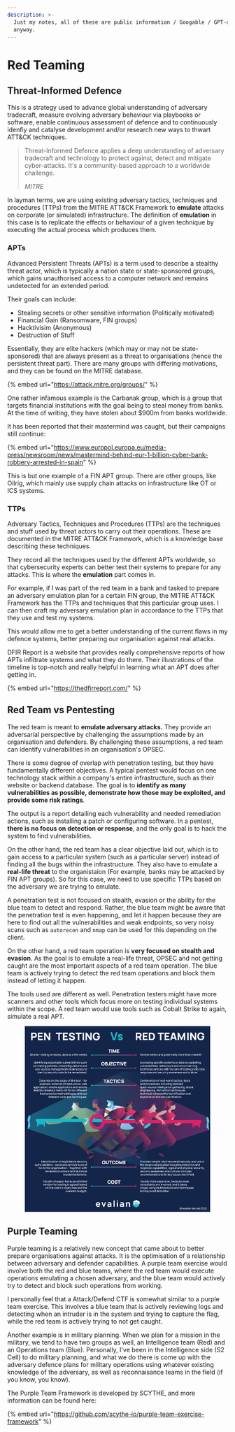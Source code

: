 ```yaml
---
description: >-
  Just my notes, all of these are public information / Googable / GPT-able
  anyway.
---
```


# Red Teaming

## Threat-Informed Defence

This is a strategy used to advance global understanding of adversary tradecraft, measure evolving adversary behaviour via playbooks or software, enable continuous assessment of defence and to continuously idenfiy and catalyse development and/or research new ways to thwart ATT\&CK techniques.

> Threat-Informed Defence applies a deep understanding of adversary tradecraft and technology to protect against, detect and mitigate cyber-attacks. It's a community-based approach to a worldwide challenge.
>
> _MITRE_

In layman terms, we are using existing adversary tactics, techniques and procedures (TTPs) from the MITRE ATT\&CK Framework to **emulate** attacks on corporate (or simulated) infrastructure. The definition of **emulation** in this case is to replicate the effects or behaviour of a given technique by executing the actual process which produces them.&#x20;

### APTs

Advanced Persistent Threats (APTs) is a term used to describe a stealthy threat actor, which is typically a nation state or state-sponsored groups, which gains unauthorised access to a computer network and remains undetected for an extended period.&#x20;

Their goals can include:

* Stealing secrets or other sensitive information (Politically motivated)
* Financial Gain (Ransomware, FIN groups)
* Hacktivisim (Anonymous)
* Destruction of Stuff

Essentially, they are elite hackers (which may or may not be state-sponsored) that are always present as a threat to organisations (hence the persistent threat part). There are many groups with differing motivations, and they can be found on the MITRE database.

{% embed url="https://attack.mitre.org/groups/" %}

One rather infamous example is the Carbanak group, which is a group that targets financial institutions with the goal being to steal money from banks. At the time of writing, they have stolen about $900m from banks worldwide.

It has been reported that their mastermind was caught, but their campaigns still continue:

{% embed url="https://www.europol.europa.eu/media-press/newsroom/news/mastermind-behind-eur-1-billion-cyber-bank-robbery-arrested-in-spain" %}

This is but one example of a FIN APT group. There are other groups, like Oilrig, which mainly use supply chain attacks on infrastructure like OT or ICS systems.&#x20;

### TTPs

Adversary Tactics, Techniques and Procedures (TTPs) are the techniques and stuff used by threat actors to carry out their operations. These are documented in the MITRE ATT\&CK Framework, which is a knowledge base describing these techniques.

They record all the techniques used by the different APTs worldwide, so that cybersecurity experts can better test their systems to prepare for any attacks. This is where the **emulation** part comes in.

For example, if I was part of the red team in a bank and tasked to prepare an adversary emulation plan for a certain FIN group, the MITRE ATT\&CK Framework has the TTPs and techniques that this particular group uses. I can then craft my adversary emulation plan in accordance to the TTPs that they use and test my systems.

This would allow me to get a better understanding of the current flaws in my defence systems, better preparing our organisation against real attacks.&#x20;

DFIR Report is a website that provides really comprehensive reports of how APTs infiltrate systems and what they do there. Their illustrations of the timeline is top-notch and really helpful in learning what an APT does after getting in.

{% embed url="https://thedfirreport.com/" %}

## Red Team vs Pentesting

The red team is meant to **emulate adversary attacks.** They provide an adversarial perspective by challenging the assumptions made by an organisation and defenders. By challenging these assumptions, a red team can identify vulnerabilities in an organisation's OPSEC.&#x20;

There is some degree of overlap with penetration testing, but they have fundamentally different objectives. A typical pentest would focus on one technology stack within a company's entire infrastructure, such as their website or backend database. The goal is to **identify as many vulnerabilities as possible, demonstrate how those may be exploited, and provide some risk ratings**.&#x20;

The output is a report detailing each vulnerability and needed remediation actions, such as installing a patch or configuring software. In a pentest, **there is no focus on detection or response**, and the only goal is to hack the system to find vulnerabilities.&#x20;

On the other hand, the red team has a clear objective laid out, which is to gain access to a particular system (such as a particular server) instead of finding all the bugs within the infrastructure. They also have to emulate a **real-life threat** to the organistaion (For example, banks may be attacked by FIN APT groups). So for this case, we need to use specific TTPs based on the adversary we are trying to emulate.&#x20;

A penetration test is not focused on stealth, evasion or the ability for the blue team to detect and respond. Rather, the blue team might be aware that the penetration test is even happening, and let it happen because they are here to find out all the vulnerabilities and weak endpoints, so very noisy scans such as `autorecon` and `nmap` can be used for this depending on the client.&#x20;

On the other hand, a red team operation is **very focused on stealth and evasion**. As the goal is to emulate a real-life threat, OPSEC and not getting caught are the most important aspects of a red team operation. The blue team is actively trying to detect the red team operations and block them instead of letting it happen.&#x20;

The tools used are different as well. Penetration testers might have more scanners and other tools which focus more on testing individual systems within the scope. A red team would use tools such as Cobalt Strike to again, simulate a real APT.&#x20;

<figure><img src="../../.gitbook/assets/image (55).png" alt=""><figcaption></figcaption></figure>

## Purple Teaming

Purple teaming is a relatively new concept that came about to better prepare organisations against attacks. It is the optimisation of a relationship between adversary and defender capabilities. A purple team exercise would involve both the red and blue teams, where the red team would execute operations emulating a chosen adversary, and the blue team would actively try to detect and block such operations from working.

I personally feel that a Attack/Defend CTF is somewhat similar to a purple team exercise. This involves a blue team that is actively reviewing logs and detecting when an intruder is in the system and trying to capture the flag, while the red team is actively trying to not get caught.

Another example is in military planning. When we plan for a mission in the military, we tend to have two groups as well, an Intelligence team (Red) and an Operations team (Blue). Personally, I've been in the Intelligence side (S2 Cell) to do military planning, and what we do there is come up with the adversary defence plans for military operations using whatever existing knowledge of the adversary, as well as reconnaisance teams in the field (if you know, you know).&#x20;

The Purple Team Framework is developed by SCYTHE, and more information can be found here:

{% embed url="https://github.com/scythe-io/purple-team-exercise-framework" %}
